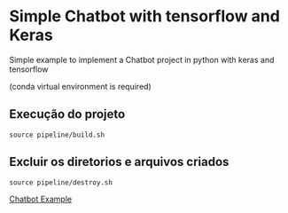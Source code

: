 # Simple Chatbot with tensorflow and Keras

Simple example to implement a Chatbot project in python with keras and tensorflow

(conda virtual environment is required)

## Execução do projeto

```
source pipeline/build.sh
```

## Excluir os diretorios e arquivos criados

```
source pipeline/destroy.sh
```

[Chatbot Example](https://medium.com/predict/creating-a-chatbot-from-scratch-using-keras-and-tensorflow-59e8fc76be79)